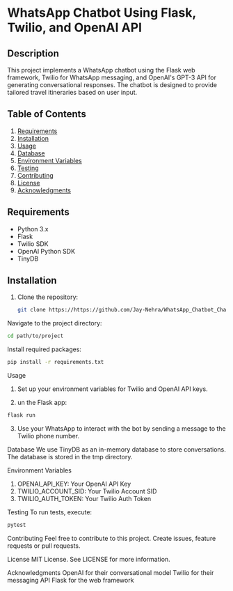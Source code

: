 # WhatsApp Chatbot Using Flask, Twilio, and OpenAI API

## Description

This project implements a WhatsApp chatbot using the Flask web framework, Twilio for WhatsApp messaging, and OpenAI's GPT-3 API for generating conversational responses. The chatbot is designed to provide tailored travel itineraries based on user input.

## Table of Contents

1. [Requirements](#requirements)
2. [Installation](#installation)
3. [Usage](#usage)
4. [Database](#database)
5. [Environment Variables](#environment-variables)
6. [Testing](#testing)
7. [Contributing](#contributing)
8. [License](#license)
9. [Acknowledgments](#acknowledgments)

## Requirements

- Python 3.x
- Flask
- Twilio SDK
- OpenAI Python SDK
- TinyDB

## Installation

1. Clone the repository:

   ```bash
   git clone https://https://github.com/Jay-Nehra/WhatsApp_Chatbot_ChatGPT.git
   ```
Navigate to the project directory:

```bash
cd path/to/project
```
Install required packages:

```bash
pip install -r requirements.txt
```
Usage
1. Set up your environment variables for Twilio and OpenAI API keys.

2. un the Flask app:

```bash
flask run
```
3. Use your WhatsApp to interact with the bot by sending a message to the Twilio phone number.

Database
We use TinyDB as an in-memory database to store conversations. The database is stored in the tmp directory.

Environment Variables
1. OPENAI_API_KEY: Your OpenAI API Key
2. TWILIO_ACCOUNT_SID: Your Twilio Account SID
3. TWILIO_AUTH_TOKEN: Your Twilio Auth Token

Testing
To run tests, execute:

```bash
pytest
```
Contributing
Feel free to contribute to this project. Create issues, feature requests or pull requests.

License
MIT License. See LICENSE for more information.

Acknowledgments
OpenAI for their conversational model
Twilio for their messaging API
Flask for the web framework
